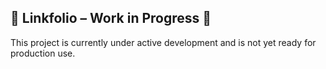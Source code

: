 ## 🚧 Linkfolio – Work in Progress 🚧

This project is currently under active development and is not yet ready for production use.